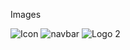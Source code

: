 Images

![Icon](https://user-images.githubusercontent.com/100182736/210565395-4c3ef325-d33a-4a57-a6e1-ff53da106045.jpg)
![navbar](https://user-images.githubusercontent.com/100182736/210571087-135357a8-27e1-44f0-b13f-98d4d0745393.jpg)
![Logo 2](https://user-images.githubusercontent.com/100182736/210578457-7b0c493b-cd33-44fe-a061-c004f7bf4864.jpg)
